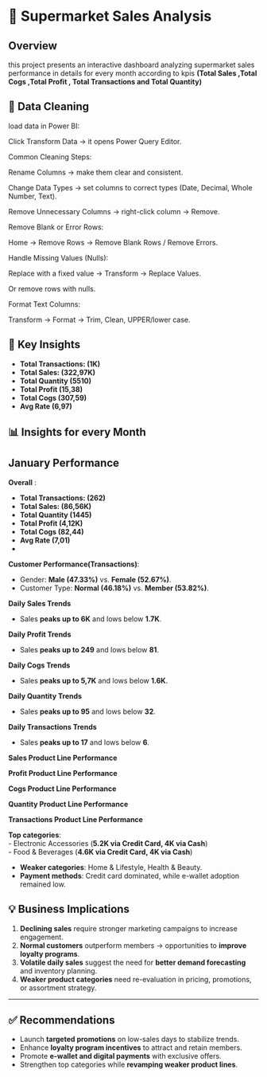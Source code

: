 # 🛒 Supermarket Sales Analysis
## Overview
this project presents an interactive dashboard analyzing supermarket sales performance in details for every month according to kpis **(Total Sales ,Total Cogs ,Total Profit ,
Total Transactions and Total Quantity)**
## 🧹  Data Cleaning 
 load data in Power BI:

Click Transform Data → it opens Power Query Editor.

Common Cleaning Steps:

Rename Columns → make them clear and consistent.

Change Data Types → set columns to correct types (Date, Decimal, Whole Number, Text).

Remove Unnecessary Columns → right-click column → Remove.

Remove Blank or Error Rows:

Home → Remove Rows → Remove Blank Rows / Remove Errors.

Handle Missing Values (Nulls):

Replace with a fixed value → Transform → Replace Values.

Or remove rows with nulls.

Format Text Columns:

Transform → Format → Trim, Clean, UPPER/lower case.
## 🔑 Key Insights
- **Total Transactions:       (1K)**
- **Total Sales:             (322,97K)**
-  **Total Quantity          (5510)**
-  **Total Profit          (15,38)**
-  **Total Cogs            (307,59)**
- **Avg Rate                 (6,97)**


## 📊  Insights for every Month
## January Performance
**Overall** :
- **Total Transactions:       (262)**     
- **Total Sales:             (86,56K)** 
-  **Total Quantity          (1445)**
-  **Total Profit          (4,12K)**
-  **Total Cogs            (82,44)**
- **Avg Rate                 (7,01)**
- 
**Customer Performance(Transactions)**:
- Gender: **Male (47.33%)** vs. **Female (52.67%)**.
- Customer Type: **Normal (46.18%)** vs. **Member (53.82%)**.
  
**Daily Sales Trends**
- Sales **peaks up to 6K** and lows below **1.7K**.
  
**Daily Profit Trends**
- Sales **peaks up to 249** and lows below **81**.
  
**Daily Cogs Trends**
- Sales **peaks up to 5,7K** and lows below **1.6K**.
  
**Daily Quantity Trends**
- Sales **peaks up to 95** and lows below **32**.
  
**Daily Transactions Trends**
- Sales **peaks up to 17** and lows below **6**.

**Sales Product Line Performance**

**Profit Product Line Performance**


**Cogs Product Line Performance**

**Quantity  Product Line Performance**

**Transactions Product Line Performance**





 **Top categories**:  
    - Electronic Accessories (**5.2K via Credit Card, 4K via Cash**)  
    - Food & Beverages (**4.6K via Credit Card, 4K via Cash**)  
  - **Weaker categories**: Home & Lifestyle, Health & Beauty.
  - **Payment methods**: Credit card dominated, while e-wallet adoption remained low.




## 💡 Business Implications

1. **Declining sales** require stronger marketing campaigns to increase engagement.  
2. **Normal customers** outperform members → opportunities to **improve loyalty programs**.  
3. **Volatile daily sales** suggest the need for **better demand forecasting** and inventory planning.  
4. **Weaker product categories** need re-evaluation in pricing, promotions, or assortment strategy.  

---
## ✅ Recommendations

- Launch **targeted promotions** on low-sales days to stabilize trends.  
- Enhance **loyalty program incentives** to attract and retain members.  
- Promote **e-wallet and digital payments** with exclusive offers.  
- Strengthen top categories while **revamping weaker product lines**.  





